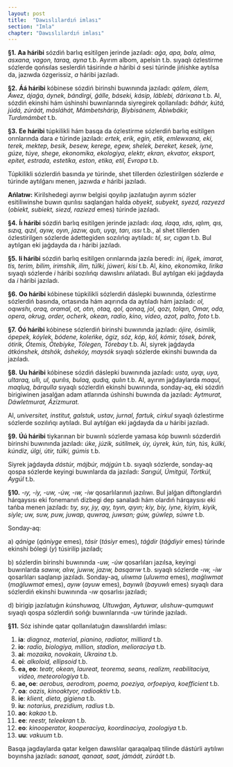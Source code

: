 ```yaml
---
layout: post
title:  "Dawıslılardıń imlası"
section: "Imla"
chapter: "Dawıslılardıń imlası"
---
```


**§1.** **Aa háribi** sózdiń barlıq esitilgen jerinde jazıladı: *aǵa, apa, bala, alma, asxana, vagon, taraq, ayna* t.b. Ayırım albom, apelsin t.b. sıyaqlı ózlestirme sózlerde qońsılas seslerdiń tásirinde *a* háribi *á* sesi túrinde jińishke aytılsa da, jazıwda ózgerissiz, *a* háribi jazıladı.

**§2.** **Áá háribi** kóbinese sózdiń birinshi buwınında jazıladı: *qálem, álem, Áwez, ájaǵa, áynek, bándirgi, ǵálle, báseki, kásip, láblebi, dárixana* t.b. Al, sózdiń ekinshi hám úshinshi buwınlarında siyregirek qollanıladı: *báhár, kútá, júdá, zúráát, másláhát, Mámbetshárip, Biybisánem, Ábiwbákir, Turdımámbet* t.b.

**§3.** **Ee háribi** túpkilikli hám basqa da ózlestirme sózlerdiń barlıq esitilgen orınlarında dara *e* túrinde jazıladı: *ertek, erik, egin, etik, emlewxana, eki, terek, mektep, besik, besew, kerege, egew, shelek, bereket, kesek, iyne, gúze, túye, shege, ekonomika, ekologiya, elektr, ekran, ekvator, eksport, epitet, estrada, estetika, eston, etika, etil, Evropa* t.b.

Túpkilikli sózlerdiń basında *ye* túrinde, shet tillerden ózlestirilgen sózlerde *e* túrinde aytılǵanı menen, jazıwda *e* háribi jazıladı.

**Ańlatıw:** Kirilshedegi ayırıw belgisi qoyılıp jazılatuǵın ayırım sózler esitiliwinshe buwın qurılısı saqlanǵan halda *obyekt, subyekt, syezd, razyezd* (*obiekt, subiekt, siezd, raziezd* emes) túrinde jazıladı.

**§4.** **Íı háribi** sózdiń barlıq esitilgen jerinde jazıladı: *ılaq, ılaqa, ıdıs, ıqlım, qıs, sızıq, qızıl, ayıw, oyın, jazıw, qutı, uyqı, tarı, ıssı* t.b., al shet tillerden ózlestirilgen sózlerde ádettegiden sozılıńqı aytıladı: *tıl, sır, cıgan* t.b. Bul aytılgan eki jaǵdayda da *ı* háribi jazıladı.

**§5.** **Ii háribi** sózdiń barlıq esitilgen orınlarında jazıla beredi: *ini, ilgek, imarat, tis, terim, bilim, irimshik, ilim, túlki, júweri, kisi* t.b. Al, *kino, ekonomika, lirika* sıyaqlı sózlerde *i* háribi sozılıńqı dawıslını ańlatadı. Bul aytılgan eki jaǵdayda da *i* háribi jazıladı.

**§6.** **Oo háribi** kóbinese túpkilikli sózlerdiń dáslepki buwınında, ózlestirme sózlerdiń basında, ortasında hám aqırında da aytıladı hám jazıladı: *ol, oqıwshı, oraq, oramal, ot, otın, otaq, qol, qonaq, jol, qozı, tolqın, Omar, oda, opera, okrug, order, ocherk, okean, radio, kino, video, azot, palto, foto* t.b.

**§7.** **Óó háribi** kóbinese sózlerdiń birinshi buwınında jazıladı: *ójire, ósimlik, ópepek, kóylek, bódene, koleńke, ógiz, sóz, kóp, kól, kómir, tósek, bórek, ótirik, Ótemis, Ótebiyke, Tólegen, Tórebay* t.b. Al, siyrek jaǵdayda *átkónshek, átshók, áshekóy, maysók* sıyaqlı sózlerde ekinshi buwında da jazıladı.

**§8.** **Uu háribi** kóbinese sózdiń dáslepki buwınında jazıladı: *usta, uyqı, uya, ultaraq, ullı, ul, qurılıs, bulaq, qudıq, qulın* t.b. Al, ayırım jaǵdaylarda *maqul, maqluq, bárqulla* sıyaqlı sózlerdiń ekinshi buwınında, sonday-aq, eki sózdiń birigiwinen jasalǵan adam atlarında úshinshi buwında da jazıladı: *Aytmurat, Dáwletmurat, Ázizmurat.*

Al, *universitet, institut, galstuk, ustav, jurnal, fartuk, cirkul* sıyaqlı ózlestirme sózlerde sozılıńqı aytıladı. Bul aytılǵan eki jaǵdayda da *u* háribi jazıladı.

**§9.** **Úú háribi** tiykarınan bir buwınlı sózlerde yamasa kóp buwınlı sózderdiń birinshi buwınında jazıladı: *úke, júzik, sútilmek, úy, úyrek, kún, tún, tús, kúlki, kúndiz, úlgi, útir, túlki, gúmis* t.b.

Siyrek jaǵdayda *dástúr, májbúr, májgún* t.b. sıyaqlı sózlerde, sonday-aq qospa sózlerde keyingi buwınlarda da jazıladı: *Sarıgúl, Úmitgúl, Tórtkúl, Aygúl* t.b.

**§10.** *-ıy, -iy, -uw, -úw, -ıw, -iw* qosarlılarınıń jazılıwı. Bul jalǵan diftonglardıń hárqaysısı eki fonemanıń dizbegi dep sanaladı hám olardıń hárqaysısı eki tańba menen jazıladı: *tıy, sıy, jıy, qıy, tıyın, qıyın; kiy, biy, iyne, kiyim, kiyik, siyle; uw, suw, puw, juwap, quwraq, juwsan; gúw, gúwlep, súwre* t.b. 

Sonday-aq:  

a) *qánige* (*qániyge* emes), *tásir* (*tásiyr* emes), *táǵdir* (*táǵdiyir* emes) túrinde ekinshi bólegi (*y*) túsirilip jazıladı;  

b) sózlerdin birinshi buwınında *-uw, -úw* qosarlıları jazılsa, keyingi buwınlarda *sawıw, alıw, juwıw, jazıw, basqarıw* t.b. sıyaqlı sózlerde *-ıw, -iw* qosarlıları saqlanıp jazıladı. Sonday-aq, *ulıwma* (*uluwma* emes), *maǵlıwmat* (*maǵluwmat* emes), *ayıw* (*ayuw* emes), *bayıwlı* (*bayuwlı* emes) sıyaqlı dara sózlerdiń ekinshi buwınında *-ıw* qosarlısı jazıladı;  

d) birigip jazılatuǵın *kúnshuwaq, Ultuwǵan, Aytuwar, ulıshuw-qumquwıt* sıyaqlı qospa sózlerdiń sońǵı buwınlarında *-uw* túrinde jazıladı.  

**§11.** Sóz ishinde qatar qollanılatuǵın dawıslılardıń imlası:

1. **ia**: *diagnoz, material, pianino, radiator, milliard* t.b.  
2. **io**: *radio, biologiya, million, stadion, melioraciya* t.b.  
3. **ai**: *mozaika, novokain, Ukraina* t.b.  
4. **oi**: *alkoloid, ellipsoid* t.b.  
5. **ea, eo**: *teatr, okean, laureat, teorema, seans, realizm,  reabilitaciya, video, meteorologiya* t.b.  
6. **ae, oe**: *aerobus, aerodrom, poema, poeziya, orfoepiya, koefficient* t.b.  
7. **oa**: *oazis, kinoaktyor, radioaktiv* t.b.  
8. **ie**: *klient, dieta, gigiena* t.b.  
9. **iu**: *notarius, prezidium, radius* t.b.  
10. **ao**: *kakao* t.b.  
11. **ee**: *reestr, teleekran* t.b.  
12. **eo**: *kinooperator, kooperaciya, koordinaciya, zoologiya* t.b.  
13. **uu**: *vakuum* t.b.

Basqa jagdaylarda qatar kelgen dawıslılar qaraqalpaq tilinde dástúrli aytılıwı boyınsha jazıladı: *sanaat, qanaat, saat, jámáát, zúráát* t.b.
